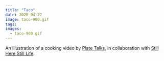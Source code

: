 ```yaml
---
title: "Taco"
date: 2020-04-27
image: taco-900.gif
tags:
images:
  - taco-900.gif
---
```


An illustration of a cooking video by [Plate Talks](https://www.platetalks.co.uk/), in collaboration with [Still Here Still Life](https://www.instagram.com/stillherestilllife/).

